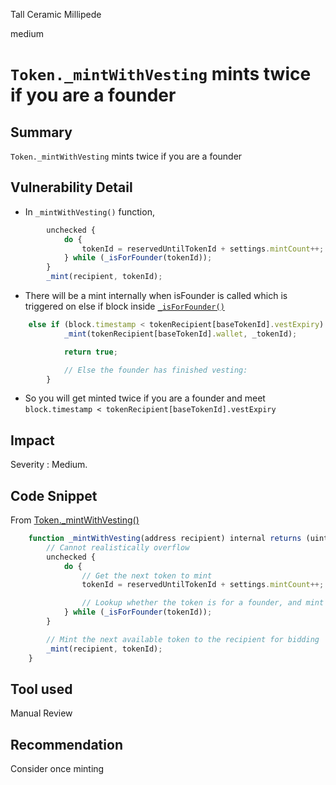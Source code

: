 Tall Ceramic Millipede

medium

# `Token._mintWithVesting` mints twice if you are a founder

## Summary

`Token._mintWithVesting` mints twice if you are a founder

## Vulnerability Detail

- In `_mintWithVesting()` function,

```javascript
        unchecked {
            do {
                tokenId = reservedUntilTokenId + settings.mintCount++;
            } while (_isForFounder(tokenId));
        }
        _mint(recipient, tokenId);
```

- There will be a mint internally when isFounder is called which is triggered on else if block inside [`_isForFounder()`](https://github.com/sherlock-audit/2023-09-nounsbuilder/blob/main/nouns-protocol/src/token/Token.sol#L272)

```javascript
    else if (block.timestamp < tokenRecipient[baseTokenId].vestExpiry) {
            _mint(tokenRecipient[baseTokenId].wallet, _tokenId);

            return true;

            // Else the founder has finished vesting:
        }
```

- So you will get minted twice if you are a founder and meet `block.timestamp < tokenRecipient[baseTokenId].vestExpiry`

## Impact

Severity : Medium. 

## Code Snippet

From [Token._mintWithVesting()](https://github.com/sherlock-audit/2023-09-nounsbuilder/blob/main/nouns-protocol/src/token/Token.sol#L230)

```javascript
    function _mintWithVesting(address recipient) internal returns (uint256 tokenId) {
        // Cannot realistically overflow
        unchecked {
            do {
                // Get the next token to mint
                tokenId = reservedUntilTokenId + settings.mintCount++;

                // Lookup whether the token is for a founder, and mint accordingly if so
            } while (_isForFounder(tokenId));
        }

        // Mint the next available token to the recipient for bidding
        _mint(recipient, tokenId);
    }
```

## Tool used

Manual Review

## Recommendation

Consider once minting